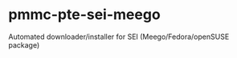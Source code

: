 pmmc-pte-sei-meego
==================

Automated downloader/installer for SEI (Meego/Fedora/openSUSE package)